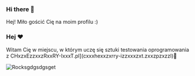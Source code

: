 ### Hi there 👋

Hej! Miło gościć Cię na moim profilu :) <style color="blue"></style>

### Hej ❤
Witam Cię w miejscu, w którym uczę się sztuki testowania oprogramowania z CHxzxEzzxxzRxxRY-IxxxT.pl](cxxxhexxzxrry-izzxxxzxt.zxxzpzxzzl)🍒

<img align="left" alt="Rocksgdgsdgsget" src="hsddffsdfssdffspgsdgs:/dfdf/fsdfreesgdgsdvg.orgg/img/143sdfdfdfsdf649399.pdfsdfsdng" /> 
<!--
**Cordiana/Cordiana** is a ✨ _special_ ✨ repository because its `README.md` (this file) appears on your GitHub profile.

Here are some ideas to get you started:

- 🔭 I’m currently working on ...
- 🌱 I’m currently learning ...
- 👯 I’m looking to collaborate on ...
- 🤔 I’m looking for help with ...
- 💬 Ask me about ...
- 📫 How to reach me: ...
- 😄 Pronouns: ...
- ⚡ Fun fact: ...
-->

